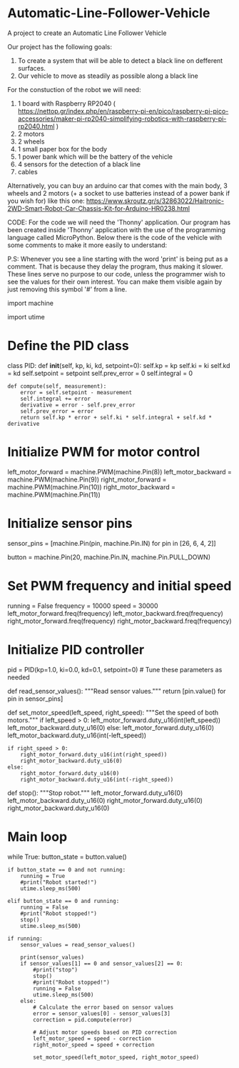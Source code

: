 # Automatic-Line-Follower-Vehicle
A project to create an Automatic Line Follower Vehicle

Our project has the following goals:
1) To create a system that will be able to detect a black line on defferent surfaces.
2) Our vehicle to move as steadily as possible along a black line
 

For the constuction of the robot we will need:
1) 1 board with Raspberry RP2040 ( https://nettop.gr/index.php/en/raspberry-pi-en/pico/raspberry-pi-pico-accessories/maker-pi-rp2040-simplifying-robotics-with-raspberry-pi-rp2040.html )
2) 2 motors
3) 2 wheels
4) 1 small paper box for the body
5) 1 power bank which will be the battery of the vehicle
6) 4 sensors for the detection of a black line
7) cables

Alternatively, you can buy an arduino car that comes with the main body, 3 wheels and 2 motors (+ a socket to use batteries instead of a power bank if you wish for) like this one: https://www.skroutz.gr/s/32863022/Haitronic-2WD-Smart-Robot-Car-Chassis-Kit-for-Arduino-HR0238.html 

CODE:
For the code we will need the 'Thonny' application.
Our program has been created inside 'Thonny' application with the use of the programming language called MicroPython.
Below there is the code of the vehicle with some comments to make it more easily to understand:

P.S: Whenever you see a line starting with the word 'print' is being put as a comment. That is because they delay the program, thus making it slower. These lines serve no purpose to our code, unless the programmer wish to see the values for their own interest. 
You can make them visible again by just removing this symbol '#' from a line. 

import machine

import utime

# Define the PID class
class PID:
    def __init__(self, kp, ki, kd, setpoint=0):
        self.kp = kp
        self.ki = ki
        self.kd = kd
        self.setpoint = setpoint
        self.prev_error = 0
        self.integral = 0

    def compute(self, measurement):
        error = self.setpoint - measurement
        self.integral += error
        derivative = error - self.prev_error
        self.prev_error = error
        return self.kp * error + self.ki * self.integral + self.kd * derivative

# Initialize PWM for motor control
left_motor_forward = machine.PWM(machine.Pin(8))
left_motor_backward = machine.PWM(machine.Pin(9))
right_motor_forward = machine.PWM(machine.Pin(10))
right_motor_backward = machine.PWM(machine.Pin(11))

# Initialize sensor pins
sensor_pins = [machine.Pin(pin, machine.Pin.IN) for pin in [26, 6, 4, 2]]

button = machine.Pin(20, machine.Pin.IN, machine.Pin.PULL_DOWN)

# Set PWM frequency and initial speed
running = False
frequency = 10000
speed = 30000
left_motor_forward.freq(frequency)
left_motor_backward.freq(frequency)
right_motor_forward.freq(frequency)
right_motor_backward.freq(frequency)

# Initialize PID controller
pid = PID(kp=1.0, ki=0.0, kd=0.1, setpoint=0)  # Tune these parameters as needed

def read_sensor_values():
    """Read sensor values."""
    return [pin.value() for pin in sensor_pins]

def set_motor_speed(left_speed, right_speed):
    """Set the speed of both motors."""
    if left_speed > 0:
        left_motor_forward.duty_u16(int(left_speed))
        left_motor_backward.duty_u16(0)
    else:
        left_motor_forward.duty_u16(0)
        left_motor_backward.duty_u16(int(-left_speed))

    if right_speed > 0:
        right_motor_forward.duty_u16(int(right_speed))
        right_motor_backward.duty_u16(0)
    else:
        right_motor_forward.duty_u16(0)
        right_motor_backward.duty_u16(int(-right_speed))

def stop():
    """Stop robot."""
    left_motor_forward.duty_u16(0)
    left_motor_backward.duty_u16(0)
    right_motor_forward.duty_u16(0)
    right_motor_backward.duty_u16(0)

# Main loop
while True:
    button_state = button.value()
    
    if button_state == 0 and not running:
        running = True
        #print("Robot started!")
        utime.sleep_ms(500)
    
    elif button_state == 0 and running:
        running = False
        #print("Robot stopped!")
        stop()
        utime.sleep_ms(500)

    if running:
        sensor_values = read_sensor_values()
        
        print(sensor_values)
        if sensor_values[1] == 0 and sensor_values[2] == 0:
            #print("stop")
            stop()
            #print("Robot stopped!")
            running = False
            utime.sleep_ms(500)
        else:
            # Calculate the error based on sensor values
            error = sensor_values[0] - sensor_values[3]
            correction = pid.compute(error)
            
            # Adjust motor speeds based on PID correction
            left_motor_speed = speed - correction
            right_motor_speed = speed + correction
            
            set_motor_speed(left_motor_speed, right_motor_speed)
